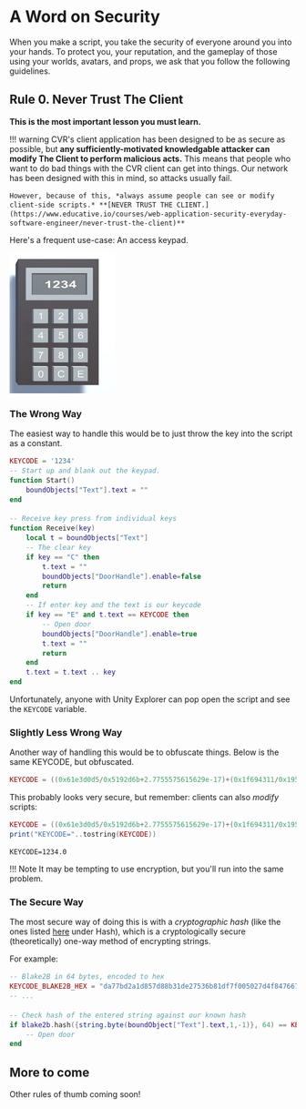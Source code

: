 # A Word on Security

When you make a script, you take the security of everyone around you into your hands. To protect you, your reputation, and the gameplay of those using your worlds, avatars, and props, we ask that you follow the following guidelines. 

## Rule 0. Never Trust The Client

**This is the most important lesson you must learn.**

!!! warning
    CVR's client application has been designed to be as secure as possible, but **any sufficiently-motivated knowledgable attacker can modify The Client to perform malicious acts.** This means that people who want to do bad things with the CVR client can get into things.  Our network has been designed with this in mind, so attacks usually fail.

    However, because of this, *always assume people can see or modify client-side scripts.* **[NEVER TRUST THE CLIENT.](https://www.educative.io/courses/web-application-security-everyday-software-engineer/never-trust-the-client)**

Here's a frequent use-case:  An access keypad.

![A picture of a keypad we found on Google](../../assets/images/keypad.png)

### The Wrong Way

The easiest way to handle this would be to just throw the key into the script as a constant.

```lua
KEYCODE = '1234'
-- Start up and blank out the keypad.
function Start()
    boundObjects["Text"].text = ""
end

-- Receive key press from individual keys
function Receive(key)
    local t = boundObjects["Text"]
    -- The clear key
    if key == "C" then
        t.text = ""
        boundObjects["DoorHandle"].enable=false
        return
    end
    -- If enter key and the text is our keycode
    if key == "E" and t.text == KEYCODE then
        -- Open door
        boundObjects["DoorHandle"].enable=true
        t.text = ""
        return
    end
    t.text = t.text .. key
end

```

Unfortunately, anyone with Unity Explorer can pop open the script and see the `KEYCODE` variable.

### Slightly Less Wrong Way

Another way of handling this would be to obfuscate things.  Below is the same KEYCODE, but obfuscated.

```lua
KEYCODE = ((0x61e3d0d5/0x5192d6b+2.7755575615629e-17)+(0x1f694311/0x1955b30+-1.1102230246252e-16)+(0x16c0824/0x10b4595)+(0x6a60bf/0x6ff17e+6.6613381477509e-16)+(0x380f46a/0x21b7965+1.1102230246252e-16)+(0x1c50fa7c/0x2d1fded+-9.7144514654701e-17)+(0x114e7e9c/0xbc7a13+4.4408920985006e-16)+(0x1927996/0x1dc8a73+1.1102230246252e-16)+(0x10e9a2c9/0x1b385ba+-5.5511151231258e-16)+(0x11c04e45/0x1bbe5a6+4.1633363423443e-16)+(0x6d89129/0x188efea+5.5511151231258e-16)+(0x289c9e08/0x2b2ac3d+-1.5959455978987e-16)+(0x21401c1/0x56850a+2.7755575615629e-16)+(0x1c7febb5/0x1681ab4+-2.2204460492503e-16)+(0xfed92e/0x17e6bb+-8.8817841970013e-16)+(0x2d1a1d7b/0x2e0f894+2.2204460492503e-16)+(0x7fa3687/0x1667514+-3.3306690738755e-16)+(0x75867d1/0xc44d2d+8.8817841970013e-16)+(0x1d394686/0x1343e31+2.2204460492503e-16)+(0x2d16a30f/0x1402dbfa)+(0xe99a123d/0x8c36f46)+(0x2afc565b/0x30ef60e)+(0x220ec4eb/0x12bba2b+9.1593399531575e-16)+(0x1441e017/0x1611f09+-6.6613381477509e-16)+(0x368d4fcb/0x1fe2618+4.9960036108132e-16)+(0x4d666d3/0x1ea4914+-1.1102230246252e-16)+(0x27717f27/0x1938233+-2.0816681711722e-17)+(0x69f2384/0x3df46cd+1.1102230246252e-16)+(0x1719ad60/0x1e8c151+5.5511151231258e-17)+(0xa420faa/0x17697d7+-7.3378803033819e-16)+(0x38144896/0x289aca1+-1.6653345369377e-16)+(0x54b99a08/0x2d6ee39+2.2204460492503e-16)+(0xfe1b5af/0x351391f)+(0x42849bd6/0x2499517+1.8041124150159e-16)+(0x239166b6/0x209c123+-2.2204460492503e-16)+(0xdd31a45/0x135f00e+2.2204460492503e-16)+(0x2306c475/0x1d6050a+9.7144514654701e-17)+(0x30f26a23/0x260c4f0+-1.1102230246252e-16)+(0x134fad1d/0x2c28044+-2.2204460492503e-16)+(0x27088b5b/0x32d2eb1+-5.5511151231258e-17)+(0xf690566/0xf2128d+-7.7715611723761e-16)+(0x6e85671/0x1fc82d5+-3.3306690738755e-16)+(0xe8b82bd/0xd9c032+-3.7470027081099e-16)+(0x7166f56/0x23c6253+-3.6082248300318e-16)+(0x140b07c/0xadfc3f+4.4408920985006e-16)+(0x174c18ef/0x16d1670+-4.9960036108132e-16)+(0x1a735971/0x1010ea5+-4.9960036108132e-16)+(0x2185f975/0x410c927+-5.5511151231258e-17)+(0x29a2e94b/0x3f3a200+1.1102230246252e-16)+(0x10d3c919/0x1bf439c+1.1102230246252e-16)+(0x36d21f18/0x214764f+-3.885780586188e-16)+(0x1e1dda01/0x28e4fb5+-2.2204460492503e-16)+(0x4ae8b675/0x2870ffa)+(0x405a5c1f/0x2306cdc+2.2204460492503e-16)+(0x30113425/0x2b36963+-1.1102230246252e-16)+(0xc612a9c/0x12ae5ab+-3.3306690738755e-16)+(0x5cf98f0e/0x347d769)+(0xd34634f/0x1ae1810)+(0x107b30d9/0x26e34e4+-1.1102230246252e-16)+(0x6fcd17f/0x56114bc)+(0x7421fd/0x37e45a+2.7755575615629e-16)+(0x24d4eecd/0x1613c19+6.6613381477509e-16)+(0x1590688db/0xef01f8d+-1.3877787807814e-17)+(0x31df1eed/0x38037c2+1.1102230246252e-16)+(0x157f4475/0x1361d92)+(0x2d55216f/0x188e0e3+-4.4408920985006e-16)+(0x27d375f/0x25be78+7.7715611723761e-16)+(0xfa0be57/0x20110b0)+(0x3167bae1/0x1a86799+-6.6613381477509e-16)+(0xe8d9af6/0x1163ef3+9.9920072216264e-16)+(0x33154a21/0x1d96467+1.1102230246252e-16)+(0x1a6ac055/0x1267c0d+-2.2204460492503e-16)+(0x87e8fa6/0xffc3c3+8.8817841970013e-16)+(0xd17adfd/0x18504da)+(0x178b441/0x1093672+-6.6613381477509e-16)+(0x23de7ef3/0x1f3076b+-3.885780586188e-16)+(0x4b5f719/0x1888c60+-6.1062266354384e-16)+(0x53e346b7/0x2e0e9a3+1.6653345369377e-16)+(0x1de65674/0x1684261)+(0x6942ea7/0xbed5a3+9.9920072216264e-16)+(0x1983b3/0xeb81da+-6.8001160258291e-16)+(0x506682e/0x11d2923+-1.1102230246252e-16)+(0x1c385a29/0x159e7de+4.4408920985006e-16)+(0xc0bf85df/0xdf9d406+1.1102230246252e-16)+(0x147818ee/0x1372519+2.2204460492503e-16)+(0x391e6a/0x1f3cd1b+-4.1633363423443e-16)+(0x391c096/0x31cdf3+8.8817841970013e-16))
```

This probably looks very secure, but remember: clients can also *modify* scripts:

```lua
KEYCODE = ((0x61e3d0d5/0x5192d6b+2.7755575615629e-17)+(0x1f694311/0x1955b30+-1.1102230246252e-16)+(0x16c0824/0x10b4595)+(0x6a60bf/0x6ff17e+6.6613381477509e-16)+(0x380f46a/0x21b7965+1.1102230246252e-16)+(0x1c50fa7c/0x2d1fded+-9.7144514654701e-17)+(0x114e7e9c/0xbc7a13+4.4408920985006e-16)+(0x1927996/0x1dc8a73+1.1102230246252e-16)+(0x10e9a2c9/0x1b385ba+-5.5511151231258e-16)+(0x11c04e45/0x1bbe5a6+4.1633363423443e-16)+(0x6d89129/0x188efea+5.5511151231258e-16)+(0x289c9e08/0x2b2ac3d+-1.5959455978987e-16)+(0x21401c1/0x56850a+2.7755575615629e-16)+(0x1c7febb5/0x1681ab4+-2.2204460492503e-16)+(0xfed92e/0x17e6bb+-8.8817841970013e-16)+(0x2d1a1d7b/0x2e0f894+2.2204460492503e-16)+(0x7fa3687/0x1667514+-3.3306690738755e-16)+(0x75867d1/0xc44d2d+8.8817841970013e-16)+(0x1d394686/0x1343e31+2.2204460492503e-16)+(0x2d16a30f/0x1402dbfa)+(0xe99a123d/0x8c36f46)+(0x2afc565b/0x30ef60e)+(0x220ec4eb/0x12bba2b+9.1593399531575e-16)+(0x1441e017/0x1611f09+-6.6613381477509e-16)+(0x368d4fcb/0x1fe2618+4.9960036108132e-16)+(0x4d666d3/0x1ea4914+-1.1102230246252e-16)+(0x27717f27/0x1938233+-2.0816681711722e-17)+(0x69f2384/0x3df46cd+1.1102230246252e-16)+(0x1719ad60/0x1e8c151+5.5511151231258e-17)+(0xa420faa/0x17697d7+-7.3378803033819e-16)+(0x38144896/0x289aca1+-1.6653345369377e-16)+(0x54b99a08/0x2d6ee39+2.2204460492503e-16)+(0xfe1b5af/0x351391f)+(0x42849bd6/0x2499517+1.8041124150159e-16)+(0x239166b6/0x209c123+-2.2204460492503e-16)+(0xdd31a45/0x135f00e+2.2204460492503e-16)+(0x2306c475/0x1d6050a+9.7144514654701e-17)+(0x30f26a23/0x260c4f0+-1.1102230246252e-16)+(0x134fad1d/0x2c28044+-2.2204460492503e-16)+(0x27088b5b/0x32d2eb1+-5.5511151231258e-17)+(0xf690566/0xf2128d+-7.7715611723761e-16)+(0x6e85671/0x1fc82d5+-3.3306690738755e-16)+(0xe8b82bd/0xd9c032+-3.7470027081099e-16)+(0x7166f56/0x23c6253+-3.6082248300318e-16)+(0x140b07c/0xadfc3f+4.4408920985006e-16)+(0x174c18ef/0x16d1670+-4.9960036108132e-16)+(0x1a735971/0x1010ea5+-4.9960036108132e-16)+(0x2185f975/0x410c927+-5.5511151231258e-17)+(0x29a2e94b/0x3f3a200+1.1102230246252e-16)+(0x10d3c919/0x1bf439c+1.1102230246252e-16)+(0x36d21f18/0x214764f+-3.885780586188e-16)+(0x1e1dda01/0x28e4fb5+-2.2204460492503e-16)+(0x4ae8b675/0x2870ffa)+(0x405a5c1f/0x2306cdc+2.2204460492503e-16)+(0x30113425/0x2b36963+-1.1102230246252e-16)+(0xc612a9c/0x12ae5ab+-3.3306690738755e-16)+(0x5cf98f0e/0x347d769)+(0xd34634f/0x1ae1810)+(0x107b30d9/0x26e34e4+-1.1102230246252e-16)+(0x6fcd17f/0x56114bc)+(0x7421fd/0x37e45a+2.7755575615629e-16)+(0x24d4eecd/0x1613c19+6.6613381477509e-16)+(0x1590688db/0xef01f8d+-1.3877787807814e-17)+(0x31df1eed/0x38037c2+1.1102230246252e-16)+(0x157f4475/0x1361d92)+(0x2d55216f/0x188e0e3+-4.4408920985006e-16)+(0x27d375f/0x25be78+7.7715611723761e-16)+(0xfa0be57/0x20110b0)+(0x3167bae1/0x1a86799+-6.6613381477509e-16)+(0xe8d9af6/0x1163ef3+9.9920072216264e-16)+(0x33154a21/0x1d96467+1.1102230246252e-16)+(0x1a6ac055/0x1267c0d+-2.2204460492503e-16)+(0x87e8fa6/0xffc3c3+8.8817841970013e-16)+(0xd17adfd/0x18504da)+(0x178b441/0x1093672+-6.6613381477509e-16)+(0x23de7ef3/0x1f3076b+-3.885780586188e-16)+(0x4b5f719/0x1888c60+-6.1062266354384e-16)+(0x53e346b7/0x2e0e9a3+1.6653345369377e-16)+(0x1de65674/0x1684261)+(0x6942ea7/0xbed5a3+9.9920072216264e-16)+(0x1983b3/0xeb81da+-6.8001160258291e-16)+(0x506682e/0x11d2923+-1.1102230246252e-16)+(0x1c385a29/0x159e7de+4.4408920985006e-16)+(0xc0bf85df/0xdf9d406+1.1102230246252e-16)+(0x147818ee/0x1372519+2.2204460492503e-16)+(0x391e6a/0x1f3cd1b+-4.1633363423443e-16)+(0x391c096/0x31cdf3+8.8817841970013e-16))
print("KEYCODE="..tostring(KEYCODE))
```
```
KEYCODE=1234.0
```

!!! Note
    It may be tempting to use encryption, but you'll run into the same problem.

### The Secure Way

The most secure way of doing this is with a *cryptographic hash* (like the ones listed [here](https://github.com/philanc/plc/tree/master) under Hash), which is a cryptologically secure (theoretically) one-way method of encrypting strings.

For example:

```lua
-- Blake2B in 64 bytes, encoded to hex
KEYCODE_BLAKE2B_HEX = "da77bd2a1d857d88b31de27536b81df7f005027d4f847667df13a0569b6048e0454ce9480827789547cc174060c4f388866ebb0209929b0de414cc9ac571c421"
-- ...

-- Check hash of the entered string against our known hash
if blake2b.hash({string.byte(boundObject["Text"].text,1,-1)}, 64) == KEYCODE_BLAKE2B_HEX then
    -- Open door
end
```

## More to come

Other rules of thumb coming soon!